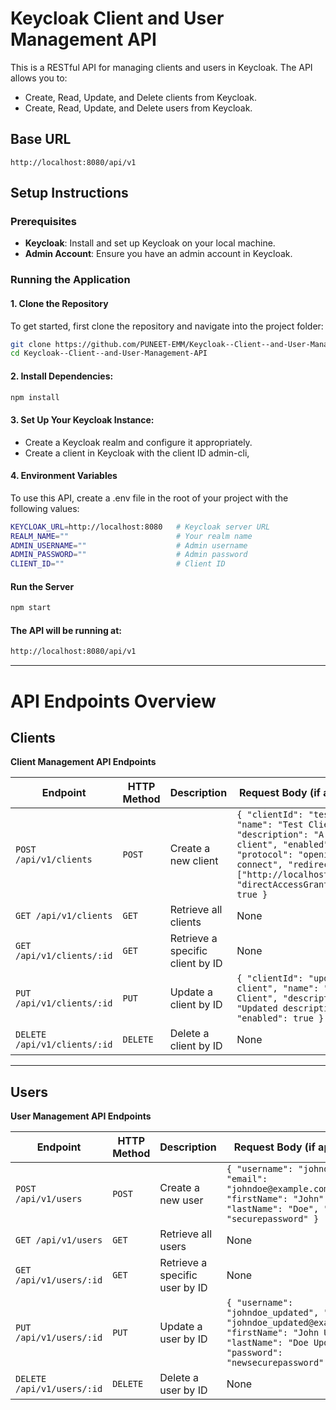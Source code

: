 # Keycloak Client and User Management API
This is a RESTful API for managing clients and users in Keycloak. The API allows you to:
- Create, Read, Update, and Delete clients from Keycloak.
- Create, Read, Update, and Delete users from Keycloak.

## Base URL
```http://localhost:8080/api/v1```

## Setup Instructions

### Prerequisites
- **Keycloak**: Install and set up Keycloak on your local machine.
- **Admin Account**: Ensure you have an admin account in Keycloak.
### Running the Application

#### 1. Clone the Repository

To get started, first clone the repository and navigate into the project folder:

```bash
git clone https://github.com/PUNEET-EMM/Keycloak--Client--and-User-Management-API.git
cd Keycloak--Client--and-User-Management-API
```
#### 2.  Install Dependencies:
```bash
npm install
```
#### 3. Set Up Your Keycloak Instance:
- Create a Keycloak realm  and configure it appropriately.
- Create a client in Keycloak with the client ID admin-cli,

#### 4. Environment Variables
To use this API, create a .env file in the root of your project with the following values:
```bash
KEYCLOAK_URL=http://localhost:8080   # Keycloak server URL
REALM_NAME=""                        # Your realm name
ADMIN_USERNAME=""                    # Admin username
ADMIN_PASSWORD=""                    # Admin password
CLIENT_ID=""                         # Client ID
```

#### Run the Server

```bash 
npm start
```

#### The API will be running at:
```bash 
http://localhost:8080/api/v1
```

---



# API Endpoints Overview

## Clients
**Client Management API Endpoints**

| **Endpoint**               | **HTTP Method** | **Description**                              | **Request Body** (if applicable)                                        |
|-----------------------------|-----------------|----------------------------------------------|--------------------------------------------------------------------------|
| `POST /api/v1/clients`      | `POST`          | Create a new client                          | `{ "clientId": "test-client", "name": "Test Client", "description": "A test client", "enabled": true, "protocol": "openid-connect", "redirectUris": ["http://localhost:3000/*"], "directAccessGrantsEnabled": true }` |
| `GET /api/v1/clients`       | `GET`           | Retrieve all clients                         | None                                                                     |
| `GET /api/v1/clients/:id`   | `GET`           | Retrieve a specific client by ID             | None                                                                     |
| `PUT /api/v1/clients/:id`   | `PUT`           | Update a client by ID                        | `{ "clientId": "updated-client", "name": "Updated Client", "description": "Updated description", "enabled": true }` |
| `DELETE /api/v1/clients/:id`| `DELETE`        | Delete a client by ID                        | None                                                                     |

---

## Users
**User Management API Endpoints**

| **Endpoint**               | **HTTP Method** | **Description**                              | **Request Body** (if applicable)                                        |
|-----------------------------|-----------------|----------------------------------------------|--------------------------------------------------------------------------|
| `POST /api/v1/users`        | `POST`          | Create a new user                            | `{ "username": "johndoe", "email": "johndoe@example.com", "firstName": "John", "lastName": "Doe", "password": "securepassword" }` |
| `GET /api/v1/users`         | `GET`           | Retrieve all users                           | None                                                                     |
| `GET /api/v1/users/:id`     | `GET`           | Retrieve a specific user by ID               | None                                                                     |
| `PUT /api/v1/users/:id`     | `PUT`           | Update a user by ID                          | `{ "username": "johndoe_updated", "email": "johndoe_updated@example.com", "firstName": "John Updated", "lastName": "Doe Updated", "password": "newsecurepassword" }` |
| `DELETE /api/v1/users/:id`  | `DELETE`        | Delete a user by ID                          | None                                                                     |


